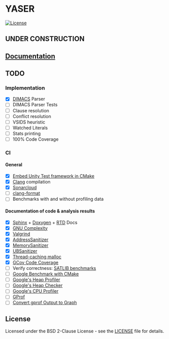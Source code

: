 # YASER

[![License](https://img.shields.io/badge/License-BSD%202--Clause-orange.svg)](https://opensource.org/licenses/BSD-2-Clause)

## UNDER CONSTRUCTION

## [Documentation](https://marcluque.github.io/YASER/)

## TODO

### Implementation

- [X] [DIMACS](https://people.sc.fsu.edu/~jburkardt/data/cnf/cnf.html) Parser
- [ ] DIMACS Parser Tests
- [ ] Clause resolution
- [ ] Conflict resolution
- [ ] VSIDS heuristic
- [ ] Watched Literals
- [ ] Stats printing
- [ ] 100% Code Coverage

### CI

#### General

- [X] [Embed Unity Test framework in CMake](http://www.throwtheswitch.org/build/cmake)
- [X] [Clang](https://clang.llvm.org/) compilation
- [X] [Sonarcloud](https://sonarcloud.io/)
- [ ] [clang-format](https://clang.llvm.org/docs/ClangFormat.html)
- [ ] Benchmarks with and without profiling data

#### Documentation of code & analysis results

- [X] [Sphinx](https://www.sphinx-doc.org/en/master/) + [Doxygen](https://www.doxygen.nl/index.html) + [RTD](https://github.com/readthedocs/sphinx_rtd_theme) Docs
- [X] [GNU Complexity](https://www.gnu.org/software/complexity/)
- [X] [Valgrind](https://valgrind.org/docs/manual/quick-start.html)
- [X] [AddressSanitizer](https://github.com/google/sanitizers/wiki/AddressSanitizer)
- [X] [MemorySanitizer](https://github.com/google/sanitizers/wiki/MemorySanitizer)
- [X] [UBSanitizer](https://clang.llvm.org/docs/UndefinedBehaviorSanitizer.html)
- [X] [Thread-caching malloc](https://gperftools.github.io/gperftools/tcmalloc.html)
- [X] [GCov Code Coverage](https://docs.oracle.com/en/operating-systems/oracle-linux/6/porting/ch02s05s01.html)
- [ ] Verify correctness: [SATLIB benchmarks](https://www.cs.ubc.ca/~hoos/SATLIB/benchm.html)
- [ ] [Google Benchmark with CMake](https://pixorblog.wordpress.com/2016/05/22/cmake-google-micro-benchmarking/)
- [ ] [Google's Heap Profiler](https://gperftools.github.io/gperftools/heapprofile.html)
- [ ] [Google's Heap Checker](https://gperftools.github.io/gperftools/heap_checker.html)
- [ ] [Google's CPU Profiler](https://gperftools.github.io/gperftools/cpuprofile.html)
- [ ] [GProf](https://www.maketecheasier.com/profile-c-program-linux-using-gprof/?amp)
- [ ] [Convert gprof Output to Graph](https://github.com/jrfonseca/gprof2dot)

## License
Licensed under the BSD 2-Clause License - see the [LICENSE](LICENSE) file for details.
